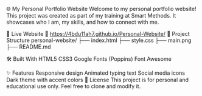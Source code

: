 🌐 My Personal Portfolio Website
Welcome to my personal portfolio website!
This project was created as part of my training at Smart Methods. It showcases who I am, my skills, and how to connect with me.

🚀 Live Website
🔗 https://4bdu11ah7.github.io/Personal-Website/
📁 Project Structure
personal-website/ ├── index.html ├── style.css ├── main.png ├── README.md

🛠️ Built With
HTML5
CSS3
Google Fonts (Poppins)
Font Awesome

✨ Features
Responsive design
Animated typing text
Social media icons
Dark theme with accent colors
📜 License
This project is for personal and educational use only.
Feel free to clone and modify it.
